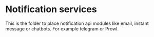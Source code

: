 # Notification services

This is the folder to place notification api modules like email, instant message or chatbots. For example telegram or Prowl.
